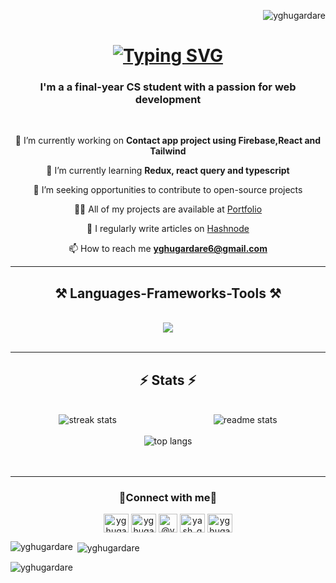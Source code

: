 <p align="right"> <img src="https://komarev.com/ghpvc/?username=yghugardare&label=Profile%20views&color=0e75b6&style=flat" alt="yghugardare" /> </p>

<h1 align="center">
    <a href="https://git.io/typing-svg"><img src="https://readme-typing-svg.demolab.com?font=Press+Start+2P&size=18&pause=1000&color=0CE555&background=1A2421&center=true&vCenter=true&width=650&height=60&lines=Hello%2Cthere+fellow+%3CDevelopers%2F%3E!;I'm+Yash+Ghugardare!+%F0%9F%99%8B%E2%80%8D%E2%99%82%EF%B8%8F+%F0%9F%91%8B" alt="Typing SVG" /></a>
</h1>
<h3 align="center">I'm a a final-year CS student with a passion for web development</h3>
<br/>
<div align="center" justify="center" >
    
 🔭 I’m currently working on **Contact app project using Firebase,React and Tailwind**

 🌱 I’m currently learning **Redux, react query and typescript**

 👯 I’m seeking opportunities to contribute to open-source projects

 👨‍💻 All of my projects are available at [Portfolio](https://yghugardare.github.io/YashPortfolio/)

 📝 I regularly write articles on [Hashnode](https://yash-ghugardare-blogs.hashnode.dev/)

 📫 How to reach me **yghugardare6@gmail.com**
</div>
<hr/>
<h2 align="center">⚒️ Languages-Frameworks-Tools ⚒️</h2>
<br/>
<div align="center">
    <img src="https://skillicons.dev/icons?i=html,css,js,react,redux,styledcomponents,tailwind,mui,nodejs,express,firebase,mongodb,nextjs,git,github,java,ts,appwrite,bootstrap,supabase,threejs,graphql,mysql,solidity,jest,vscode,vercel,prisma,postman,sass,codepen,supabase,docker,replit" />
    
</div>
<br/>
<hr/><h2 align="center">⚡ Stats ⚡</h2>
<br>
<div style="display:grid;grid-template-columns:auto auto;place-items:center">
  <img  src="https://streak-stats.demolab.com/?user=yghugardare&count_private=true&theme=react&border_radius=10" alt="streak stats"/>  
  <img  src="https://github-readme-stats-salesp07.vercel.app/api?username=yghugardare&count_private=true&show_icons=true&theme=react&rank_icon=github&border_radius=10" alt="readme stats" />
  </div>
  <br/>
 <div align="center">
  <img  src="https://github-readme-stats-salesp07.vercel.app/api/top-langs/?username=yghugardare&hide=HTML&langs_count=8&layout=compact&theme=react&border_radius=10&size_weight=0.5&count_weight=0.5&exclude_repo=github-readme-stats" alt="top langs" />
 </div>
<br/><br/>
<hr/>


<h3 align="center">🤝Connect with me🤝</h3>
<div align="center">
<a href="https://twitter.com/yghugardare15" target="_blank"><img align="center" src="https://raw.githubusercontent.com/rahuldkjain/github-profile-readme-generator/master/src/images/icons/Social/twitter.svg" alt="yghugardare15" height="30" width="40" /></a>
<a href="https://linkedin.com/in/yghugar" target="_blank"><img align="center" src="https://raw.githubusercontent.com/rahuldkjain/github-profile-readme-generator/master/src/images/icons/Social/linked-in-alt.svg" alt="yghugar" height="30" width="40" /></a>
<a href="https://hashnode.com/@yashg" target="_blank"><img align="center" src="https://cdn.hashnode.com/res/hashnode/image/upload/v1611902473383/CDyAuTy75.png?auto=compress" alt="@yashg" height="30" width="30" /></a>
<a href="https://www.leetcode.com/yash_ghugardare" target="_blank"><img align="center" src="https://raw.githubusercontent.com/rahuldkjain/github-profile-readme-generator/master/src/images/icons/Social/leet-code.svg" alt="yash_ghugardare" height="30" width="40" /></a>
<a href="https://auth.geeksforgeeks.org/user/yghugardare6" target="_blank"><img align="center" src="https://raw.githubusercontent.com/rahuldkjain/github-profile-readme-generator/master/src/images/icons/Social/geeks-for-geeks.svg" alt="yghugardare6" height="30" width="40" /></a>

</div>

<p><img align="left" src="https://github-readme-stats.vercel.app/api/top-langs?username=yghugardare&show_icons=true&locale=en&layout=compact" alt="yghugardare" /></p>

<p>&nbsp;<img align="center" src="https://github-readme-stats.vercel.app/api?username=yghugardare&show_icons=true&locale=en" alt="yghugardare" /></p>

<p><img align="center" src="https://github-readme-streak-stats.herokuapp.com/?user=yghugardare&" alt="yghugardare" /></p>
<!--
**yghugardare/yghugardare** is a ✨ _special_ ✨ repository because its `README.md` (this file) appears on your GitHub profile.


